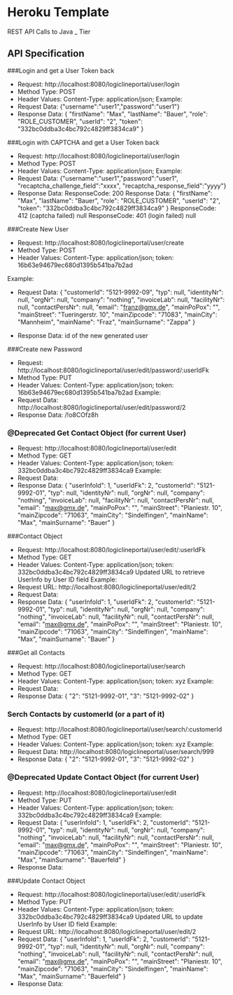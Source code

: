 # Heroku Template


REST API Calls to Java _ Tier

## API Specification
###Login and get a User Token back
- Request: http://localhost:8080/logiclineportal/user/login
- Method Type: POST
- Header Values: Content-Type: application/json;
Example: 
- Request Data: {"username":"user1","password":"user1"} 
- Response Data: {
    "firstName": "Max",
    "lastName": "Bauer",
    "role": "ROLE_CUSTOMER",
    "userId": "2",
    "token": "332bc0ddba3c4bc792c4829ff3834ca9"
}

###Login with CAPTCHA and get a User Token back
- Request: http://localhost:8080/logiclineportal/user/login
- Method Type: POST
- Header Values: Content-Type: application/json;
Example: 
- Request Data: {"username":"user1","password":"user1", "recaptcha_challenge_field":"xxxx", "recaptcha_response_field":"yyyy"}
- Response Data: 
ResponseCode: 200
Response Data: {
    "firstName": "Max",
    "lastName": "Bauer",
    "role": "ROLE_CUSTOMER",
    "userId": "2",
    "token": "332bc0ddba3c4bc792c4829ff3834ca9"
}
ResponseCode: 412 (captcha failed)
null
ResponseCode: 401 (login failed)
null			

###Create New User
- Request: http://localhost:8080/logiclineportal/user/create
- Method Type: POST
- Header Values: Content-Type: application/json; token: 16b63e94679ec680d1395b541ba7b2ad

Example: 
- Request Data:
{
    "customerId": "5121-9992-09",
    "typ": null,
    "identityNr": null,
    "orgNr": null,
    "company": "nothing",
    "invoiceLab": null,
    "facilityNr": null,
    "contactPersNr": null,
    "email": "franz@gmx.de",
    "mainPoPox": "",
    "mainStreet": "Tueringerstr. 10",
    "mainZipcode": "71083",
    "mainCity": "Mannheim",
    "mainName": "Fraz",
    "mainSurname": "Zappa"
}

- Response Data: 
	id of the new generated user

###Create new Password
- Request: http://localhost:8080/logiclineportal/user/edit/password/:userIdFk
- Method Type: PUT
- Header Values: Content-Type: application/json; token: 16b63e94679ec680d1395b541ba7b2ad
Example:  
- Request Data: 
		 http://localhost:8080/logiclineportal/user/edit/password/2			
- Response Data:
		/!o8COfz8h

### @Deprecated Get Contact Object (for current User)
- Request: http://localhost:8080/logiclineportal/user/edit
- Method Type: GET
- Header Values: Content-Type: application/json; token: 332bc0ddba3c4bc792c4829ff3834ca9
Example: 
- Request Data:
- Response Data: {
    "userInfoId": 1,
    "userIdFk": 2,
    "customerId": "5121-9992-01",
    "typ": null,
    "identityNr": null,
    "orgNr": null,
    "company": "nothing",
    "invoiceLab": null,
    "facilityNr": null,
    "contactPersNr": null,
    "email": "max@gmx.de",
    "mainPoPox": "",
    "mainStreet": "Planiestr. 10",
    "mainZipcode": "71063",
    "mainCity": "Sindelfingen",
    "mainName": "Max",
    "mainSurname": "Bauer"
}

###Contact Object 
- Request: http://localhost:8080/logiclineportal/user/edit/:userIdFk
- Method Type: GET
- Header Values: Content-Type: application/json; token: 332bc0ddba3c4bc792c4829ff3834ca9
Updated URL to retrieve UserInfo by User ID field 
Example: 
- Request URL: http://localhost:8080/logiclineportal/user/edit/2
- Request Data:
- Response Data: 
{
    "userInfoId": 1,
    "userIdFk": 2,
    "customerId": "5121-9992-01",
    "typ": null,
    "identityNr": null,
    "orgNr": null,
    "company": "nothing",
    "invoiceLab": null,
    "facilityNr": null,
    "contactPersNr": null,
    "email": "max@gmx.de",
    "mainPoPox": "",
    "mainStreet": "Planiestr. 10",
    "mainZipcode": "71063",
    "mainCity": "Sindelfingen",
    "mainName": "Max",
    "mainSurname": "Bauer"
}


###Get all Contacts 
- Request: http://localhost:8080/logiclineportal/user/search
- Method Type: GET
- Header Values: Content-Type: application/json; token: xyz
Example: 
- Request Data: 
- Response Data:
{
    "2": "5121-9992-01",
    "3": "5121-9992-02"
} 

### Serch Contacts by customerId (or a part of it)
- Request: http://localhost:8080/logiclineportal/user/search/:customerId
- Method Type: GET
- Header Values: Content-Type: application/json; token: xyz
Example: 
- Request Data: http://localhost:8080/logiclineportal/user/search/999
- Response Data:
{
    "2": "5121-9992-01",
    "3": "5121-9992-02"
} 

### @Deprecated Update Contact Object (for current User)
- Request: http://localhost:8080/logiclineportal/user/edit
- Method Type: PUT
- Header Values: Content-Type: application/json; token: 332bc0ddba3c4bc792c4829ff3834ca9
Example: 
- Request Data: 
{
    "userInfoId": 1,
    "userIdFk": 2,
    "customerId": "5121-9992-01",
    "typ": null,
    "identityNr": null,
    "orgNr": null,
    "company": "nothing",
    "invoiceLab": null,
    "facilityNr": null,
    "contactPersNr": null,
    "email": "max@gmx.de",
    "mainPoPox": "",
    "mainStreet": "Planiestr. 10",
    "mainZipcode": "71063",
    "mainCity": "Sindelfingen",
    "mainName": "Max",
    "mainSurname": "Bauerfeld"
}
- Response Data:

###Update Contact Object
- Request: http://localhost:8080/logiclineportal/user/edit/:userIdFk
- Method Type: PUT
- Header Values: Content-Type: application/json; token: 332bc0ddba3c4bc792c4829ff3834ca9
Updated URL to update UserInfo by User ID field 
Example: 
- Request URL: http://localhost:8080/logiclineportal/user/edit/2
- Request Data: 
{
    "userInfoId": 1,
    "userIdFk": 2,
    "customerId": "5121-9992-01",
    "typ": null,
    "identityNr": null,
    "orgNr": null,
    "company": "nothing",
    "invoiceLab": null,
    "facilityNr": null,
    "contactPersNr": null,
    "email": "max@gmx.de",
    "mainPoPox": "",
    "mainStreet": "Planiestr. 10",
    "mainZipcode": "71063",
    "mainCity": "Sindelfingen",
    "mainName": "Max",
    "mainSurname": "Bauerfeld"
}
- Response Data:


